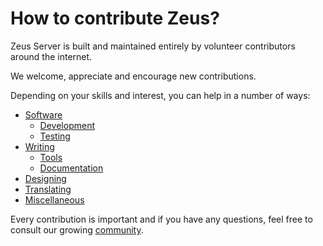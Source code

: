 # How to contribute Zeus?

Zeus Server is built and maintained entirely by volunteer contributors around the internet.

We welcome, appreciate and encourage new contributions.

Depending on your skills and interest, you can help in a number of ways:

* [Software](./Dev.md)
  * [Development](./DevCode.md)
  * [Testing](./DevTest.md)
* [Writing](./Write.md)
  * [Tools](./WriteSoftware.md)
  * [Documentation](./WriteDocs.md)
* [Designing](./Design.md)
* [Translating](./Translate.md)
* [Miscellaneous](./Misc.md)

Every contribution is important and if you have any questions, feel free to consult our growing [community](../Community.md).
